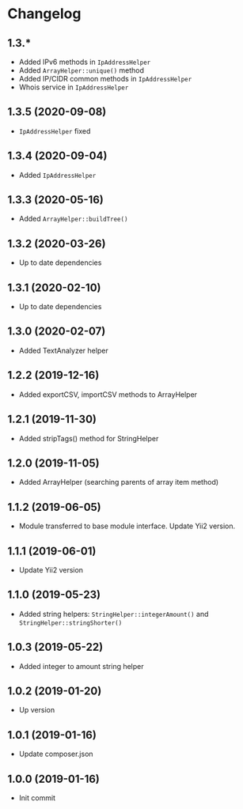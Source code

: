 Changelog
=========

## 1.3.*
 * Added IPv6 methods in `IpAddressHelper`
 * Added `ArrayHelper::unique()` method
 * Added IP/CIDR common methods in `IpAddressHelper`
 * Whois service in `IpAddressHelper`
 
## 1.3.5 (2020-09-08)
 * `IpAddressHelper` fixed
 
## 1.3.4 (2020-09-04)
 * Added `IpAddressHelper`
 
## 1.3.3 (2020-05-16)
 * Added `ArrayHelper::buildTree()`

## 1.3.2 (2020-03-26)
 * Up to date dependencies
 
## 1.3.1 (2020-02-10)
 * Up to date dependencies
 
## 1.3.0 (2020-02-07)
 * Added TextAnalyzer helper
 
## 1.2.2 (2019-12-16)
 * Added exportCSV, importCSV methods to ArrayHelper
 
## 1.2.1 (2019-11-30)
 * Added stripTags() method for StringHelper
 
## 1.2.0 (2019-11-05)
 * Added ArrayHelper (searching parents of array item method)

## 1.1.2 (2019-06-05)
 * Module transferred to base module interface. Update Yii2 version.
 
## 1.1.1 (2019-06-01)
 * Update Yii2 version
 
## 1.1.0 (2019-05-23)
 * Added string helpers: `StringHelper::integerAmount()` and `StringHelper::stringShorter()`
 
## 1.0.3 (2019-05-22)
 * Added integer to amount string helper
 
## 1.0.2 (2019-01-20)
 * Up version
 
## 1.0.1 (2019-01-16)
 * Update composer.json
 
## 1.0.0 (2019-01-16)
 * Init commit